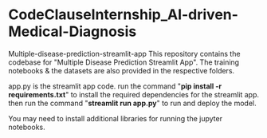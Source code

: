 # CodeClauseInternship_AI-driven-Medical-Diagnosis
Multiple-disease-prediction-streamlit-app
This repository contains the codebase for "Multiple Disease Prediction Streamlit App". The training notebooks &amp; the datasets are also provided in the respective folders. 

app.py is the streamlit app code.
run the command "**pip install -r requirements.txt**" to install the required dependencies for the streamlit app.
then run the command "**streamlit run app.py**" to run and deploy the model.

You may need to install additional libraries for running the jupyter notebooks.

